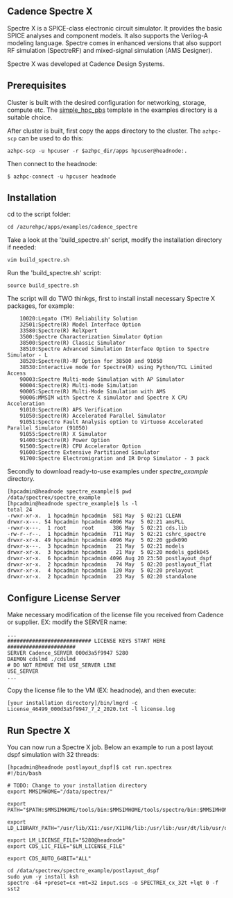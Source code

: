 ## Cadence Spectre X

Spectre X is a SPICE-class electronic circuit simulator. It provides the basic SPICE analyses and component models. It also supports the Verilog-A modeling language. Spectre comes in enhanced versions that also support RF simulation (SpectreRF) and mixed-signal simulation (AMS Designer).

Spectre X was developed at Cadence Design Systems.

## Prerequisites

Cluster is built with the desired configuration for networking, storage, compute etc. The [simple_hpc_pbs](https://github.com/Azure/azurehpc/tree/eda/examples/simple_hpc_pbs) template in the examples directory is a suitable choice.

After cluster is built, first copy the apps directory to the cluster.  The `azhpc-scp` can be used to do this:

```
azhpc-scp -u hpcuser -r $azhpc_dir/apps hpcuser@headnode:.
```

Then connect to the headnode:
```
$ azhpc-connect -u hpcuser headnode
```

## Installation

cd to the script folder:
```
cd /azurehpc/apps/examples/cadence_spectre
```

Take a look at the 'build_spectre.sh' script, modify the installation directory if needed:
```
vim build_spectre.sh
```

Run the 'build_spectre.sh' script:
```
source build_spectre.sh
```
The script will do TWO thinkgs, first to install install necessary Spectre X packages, for example:
```
    10020:Legato (TM) Reliability Solution
    32501:Spectre(R) Model Interface Option
    33580:Spectre(R) RelXpert
    3500:Spectre Characterization Simulator Option
    38500:Spectre(R) Classic Simulator
    38510:Spectre Advanced Simulation Interface Option to Spectre Simulator - L
    38520:Spectre(R)-RF Option for 38500 and 91050
    38530:Interactive mode for Spectre(R) using Python/TCL Limited Access
    90003:Spectre Multi-mode Simulation with AP Simulator
    90004:Spectre(R) Multi-mode Simulation
    90005:Spectre(R) Multi-Mode Simulation with AMS
    90006:MMSIM with Spectre X simulator and Spectre X CPU Acceleration
    91010:Spectre(R) APS Verification
    91050:Spectre(R) Accelerated Parallel Simulator
    91051:Spectre Fault Analysis option to Virtuoso Accelerated Parallel Simulator (91050)
    91055:Spectre(R) X Simulator
    91400:Spectre(R) Power Option
    91500:Spectre(R) CPU Accelerator Option
    91600:Spectre Extensive Partitioned Simulator
    91700:Spectre Electromigration and IR Drop Simulator - 3 pack
```
Secondly to download ready-to-use examples under *spectre_example* directory.
```
[hpcadmin@headnode spectre_example]$ pwd
/data/spectrex/spectre_example
[hpcadmin@headnode spectre_example]$ ls -l
total 24
-rwxr-xr-x.  1 hpcadmin hpcadmin  581 May  5 02:21 CLEAN
drwxr-x---. 54 hpcadmin hpcadmin 4096 May  5 02:21 amsPLL
-rwxr-x---.  1 root     root      386 May  5 02:21 cds.lib
-rw-r--r--.  1 hpcadmin hpcadmin  711 May  5 02:21 cshrc_spectre
drwxr-xr-x. 49 hpcadmin hpcadmin 4096 May  5 02:20 gpdk090
drwxr-x---.  3 hpcadmin hpcadmin   21 May  5 02:21 models
drwxr-xr-x.  3 hpcadmin hpcadmin   21 May  5 02:20 models_gpdk045
drwxr-xr-x.  6 hpcadmin hpcadmin 4096 Aug 20 23:50 postlayout_dspf
drwxr-xr-x.  2 hpcadmin hpcadmin   74 May  5 02:20 postlayout_flat
drwxr-xr-x.  4 hpcadmin hpcadmin  120 May  5 02:20 prelayout
drwxr-xr-x.  2 hpcadmin hpcadmin   23 May  5 02:20 standalone
```
## Configure License Server
Make necessary modification of the license file you received from Cadence or supplier. EX: modify the SERVER name:
```
...
########################### LICENSE KEYS START HERE ######################
SERVER Cadence_SERVER 000d3a5f9947 5280
DAEMON cdslmd ./cdslmd
# DO NOT REMOVE THE USE_SERVER LINE
USE_SERVER
...
```
Copy the license file to the VM (EX: headnode), and then execute:
```
[your installation directory]/bin/lmgrd -c License_46499_000d3a5f9947_7_2_2020.txt -l license.log
```

## Run Spectre X
You can now run a Spectre X job. Below an example to run a post layout dspf simulation with 32 threads:
```
[hpcadmin@headnode postlayout_dspf]$ cat run.spectrex
#!/bin/bash

# TODO: Change to your installation directory
export MMSIMHOME="/data/spectrex/"

export PATH="$PATH:$MMSIMHOME/tools/bin:$MMSIMHOME/tools/spectre/bin:$MMSIMHOME/tools/ultrasim/bin:$MMSIMHOME/tools/relxpert/bin"

export LD_LIBRARY_PATH="/usr/lib/X11:/usr/X11R6/lib:/usr/lib:/usr/dt/lib/usr/openwin/lib:/usr/ucblib"

export LM_LICENSE_FILE="5280@headnode"
export CDS_LIC_FILE="$LM_LICENSE_FILE"

export CDS_AUTO_64BIT="ALL"

cd /data/spectrex/spectre_example/postlayout_dspf
sudo yum -y install ksh
spectre -64 +preset=cx +mt=32 input.scs -o SPECTREX_cx_32t +lqt 0 -f sst2

```

